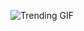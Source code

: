 ![Trending GIF](https://media1.giphy.com/media/v1.Y2lkPThiYjIxNzcyOGZ0dW9uaWZmeTk2aGpjZmp1ejRvNHQwbmI4aGpucTdnYzRzN2llOSZlcD12MV9naWZzX3NlYXJjaCZjdD1n/fryY00CO4xCz4uJuDQ/giphy.gif)
